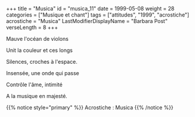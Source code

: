 +++
title = "Musica"
id = "musica_11"
date = 1999-05-08
weight = 28
categories = ["Musique et chant"]
tags = ["attitudes", "1999", "acrostiche"]
acrostiche = "Musica"
LastModifierDisplayName = "Barbara Post"
verseLength = 8
+++

Mauve l'océan de violons

Unit la couleur et ces longs

Silences, croches à l'espace.

Insensée, une onde qui passe

Contrôle l'âme, intimité

A la musique en majesté.

{{% notice style="primary" %}}
Acrostiche : Musica
{{% /notice %}}
